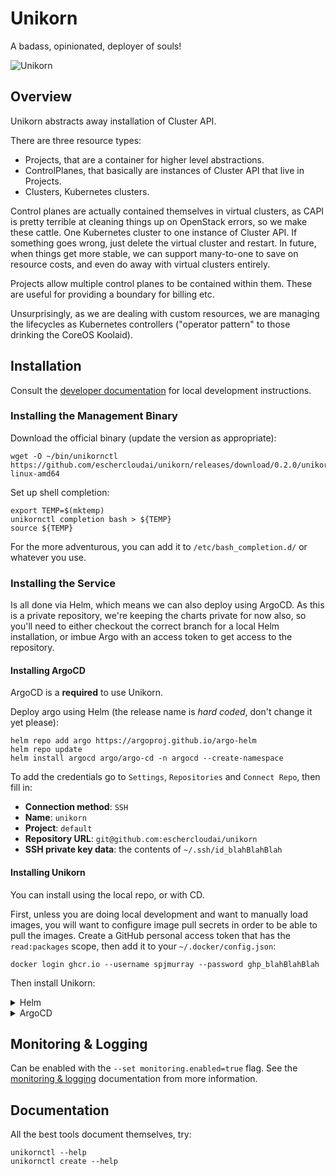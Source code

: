 # Unikorn

A badass, opinionated, deployer of souls!

![Unikorn](https://i.stack.imgur.com/EzZiD.png)

## Overview

Unikorn abstracts away installation of Cluster API.

There are three resource types:

* Projects, that are a container for higher level abstractions.
* ControlPlanes, that basically are instances of Cluster API that live in Projects.
* Clusters, Kubernetes clusters.

Control planes are actually contained themselves in virtual clusters, as CAPI is pretty terrible at cleaning things up on OpenStack errors, so we make these cattle.
One Kubernetes cluster to one instance of Cluster API.
If something goes wrong, just delete the virtual cluster and restart.
In future, when things get more stable, we can support many-to-one to save on resource costs, and even do away with virtual clusters entirely.

Projects allow multiple control planes to be contained within them.
These are useful for providing a boundary for billing etc.

Unsurprisingly, as we are dealing with custom resources, we are managing the lifecycles as Kubernetes controllers ("operator pattern" to those drinking the CoreOS Koolaid).

## Installation

Consult the [developer documentation](DEVELOPER.md) for local development instructions.

### Installing the Management Binary

Download the official binary (update the version as appropriate):

```shell
wget -O ~/bin/unikornctl https://github.com/eschercloudai/unikorn/releases/download/0.2.0/unikornctl-linux-amd64
```

Set up shell completion:

```shell
export TEMP=$(mktemp)
unikornctl completion bash > ${TEMP}
source ${TEMP}
```

For the more adventurous, you can add it to `/etc/bash_completion.d/` or whatever you use.

### Installing the Service

Is all done via Helm, which means we can also deploy using ArgoCD.
As this is a private repository, we're keeping the charts private for now also, so you'll need to either checkout the correct branch for a local Helm installation, or imbue Argo with an access token to get access to the repository.

#### Installing ArgoCD

ArgoCD is a **required** to use Unikorn.

Deploy argo using Helm (the release name is _hard coded_, don't change it yet please):

```
helm repo add argo https://argoproj.github.io/argo-helm
helm repo update
helm install argocd argo/argo-cd -n argocd --create-namespace
```

To add the credentials go to `Settings`, `Repositories` and `Connect Repo`, then fill in:

* **Connection method**: `SSH`
* **Name**: `unikorn`
* **Project**: `default`
* **Repository URL**: `git@github.com:eschercloudai/unikorn`
* **SSH private key data**: the contents of `~/.ssh/id_blahBlahBlah`

#### Installing Unikorn

You can install using the local repo, or with CD.

First, unless you are doing local development and want to manually load images, you will want to configure image pull secrets in order to be able to pull the images.
Create a GitHub personal access token that has the `read:packages` scope, then add it to your `~/.docker/config.json`:

```
docker login ghcr.io --username spjmurray --password ghp_blahBlahBlah
```

Then install Unikorn:

<details>
<summary>Helm</summary>

```shell
helm install unikorn charts/unikorn --namespace unikorn --create-namespace --set dockerConfig=$(base64 -w0 ~/.docker/config.json)
```
</details>

<details>
<summary>ArgoCD</summary>

```yaml
apiVersion: argoproj.io/v1alpha1
kind: Application
metadata:
  name: unikorn
  namespace: argocd
spec:
  project: default
  source:
    path: charts/unikorn
    repoURL: git@github.com:eschercloudai/unikorn
    targetRevision: 0.3.3
    helm:
      parameters:
      - name: dockerConfig
        value: # output of "base64 -w0 ~/.docker/config.json"
  destination:
    namespace: unikorn
    server: https://kubernetes.default.svc
  syncPolicy:
    automated:
      prune: true
      selfHeal: true
    syncOptions:
    - CreateNamespace=true
```
</details>

## Monitoring & Logging

Can be enabled with the `--set monitoring.enabled=true` flag.
See the [monitoring & logging](docs/monitoring.md) documentation from more information.

## Documentation

All the best tools document themselves, try:

```shell
unikornctl --help
unikornctl create --help
```
